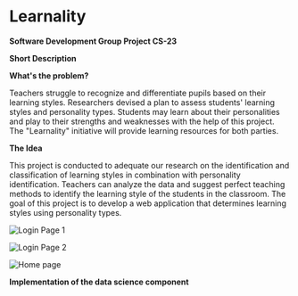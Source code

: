 # Learnality
**Software Development Group Project CS-23**

**Short Description**

**What's the problem?**

Teachers struggle to recognize and differentiate pupils based on their learning styles. Researchers devised a plan to assess students' learning styles and personality types. Students may learn about their personalities and play to their strengths and weaknesses with the help of this project. The "Learnality" initiative will provide learning resources for both parties.


**The Idea**

This project is conducted to adequate our research on the identification and classification of learning styles in combination with personality identification. Teachers can analyze the data and suggest perfect teaching methods to identify the learning style of the students in the classroom. The goal of this project is to develop a web application that determines learning styles using personality types.

![Login Page 1](https://user-images.githubusercontent.com/99184773/166165603-96bf58f4-7d2b-42b9-a239-3b35a1c00be1.PNG)

![Login Page 2](https://user-images.githubusercontent.com/99184773/166165785-45ea0d6d-45db-4316-9435-13f90e695886.PNG)

![Home page](https://user-images.githubusercontent.com/99184773/166165789-b0049cfd-c876-4316-b257-ac98e4ba907c.PNG)

**Implementation of the data science component**


